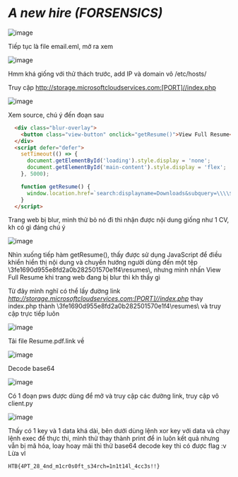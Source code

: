 # _A new hire_ _(FORSENSICS)_
 
 ![image](https://github.com/user-attachments/assets/e9725ec1-0825-45f3-b533-a3cb000b9160)
 
 Tiếp tục là file email.eml, mở ra xem 
 
 ![image](https://github.com/user-attachments/assets/291d60c8-f0a1-41fa-860e-fcc4ffbf43ca)
 
 Hmm khá giống với thử thách trước, add IP và domain vô /etc/hosts/
 
 Truy cập http://storage.microsoftcloudservices.com:[PORT]//index.php
 
 ![image](https://github.com/user-attachments/assets/05a439ab-318b-4540-b8f9-47677819ce09)
 
 Xem source, chú ý đến đoạn sau
 
 ```html
   <div class="blur-overlay">
     <button class="view-button" onclick="getResume()">View Full Resume</button>
   </div>
   <script defer="defer">
     setTimeout(() => {
       document.getElementById('loading').style.display = 'none';
       document.getElementById('main-content').style.display = 'flex';
     }, 5000);
 
     function getResume() {
       window.location.href=`search:displayname=Downloads&subquery=\\\\${window.location.hostname}@${window.location.port}\\3fe1690d955e8fd2a0b282501570e1f4\\resumes\\`;
     }
   </script>
 ```
 
 Trang web bị blur, mình thử bỏ nó đi thì nhận được nội dung giống như 1 CV, kh có gì đáng chú ý
 
 ![image](https://github.com/user-attachments/assets/7d5f0228-6d81-4d0b-82ee-fb8e990d5665)
 
 Nhìn xuống tiếp hàm getResume(), thấy được sử dụng JavaScript để điều khiển hiển thị nội dung và chuyển hướng người dùng đến một tệp \\3fe1690d955e8fd2a0b282501570e1f4\\resumes\\, nhưng mình nhấn View Full Resume khi trang web đang bị blur thì kh thấy gì
 
 Từ đây mình nghĩ có thể lấy đường link _http://storage.microsoftcloudservices.com:[PORT]//index.php_  thay index.php thành \\3fe1690d955e8fd2a0b282501570e1f4\\resumes\\ và truy cập trực tiếp luôn
 
 ![image](https://github.com/user-attachments/assets/7c4e4922-6dc1-4d35-8971-8e2b92d44b08)
 
 Tải file Resume.pdf.link về 
 
 ![image](https://github.com/user-attachments/assets/d37b2856-beab-4091-9bc9-cad6a70802aa)
 
 Decode base64
 
 ![image](https://github.com/user-attachments/assets/f5b5a99a-28aa-44ff-b378-518aa73ef0ff)
 
 Có 1 đoạn pws được dùng để mở và truy cập các đường link, truy cập vô client.py
 
 ![image](https://github.com/user-attachments/assets/1944f076-b948-47c5-afb7-fc71aef2bb7e)
 
 Thấy có 1 key và 1 data khá dài, bên dưới dùng lệnh xor key với data và chạy lệnh exec để thực thi, mình thử thay thành print để in luôn kết quả nhưng vẫn bị mã hóa, loay hoay mãi thì thử base64 decode key thì có được flag :v Lừa vl
 
 ```
 HTB{4PT_28_4nd_m1cr0s0ft_s34rch=1n1t14l_4cc3s!!}
 ```
